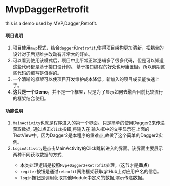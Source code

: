 # MvpDaggerRetrofit
this is a demo used by MVP,Dagger,Retrofit.

#### 项目说明
1. 项目使用`mvp`模式，结合`dagger`和`retrofit`,使得项目架构更加清新，松耦合的设计对于后期维护改动有非常大的好处。
2. 可以看到使用该模式后，项目中比平常正常逻辑多了很多代码，但是可以知道这些代码都是基于接口设计的。
基于接口编程的好处也毋庸置疑，所以前期这些代码的编写是值得的。
3. 一个清晰的框架可以使项目开发维护成本降低，新加入的项目成员能快速上手。
4. **这只是一个Demo**，并不是一个框架，只是为了显示如何去融合目前比较流行的框架结合使用。

#### 功能说明
1. `MainActivity`也就是程序进入的第一个界面。只是简单的使用Dagger2来传递获取数据, 通过点击`click`按钮,将输入在
输入框中的文字显示在上面的TextView中。因为Dagger2是本程序的重难点,故做了这个简单的Dagger2实例。
2. `LoginActivity`是点击MainActivity的Click跳转进入的界面。该界面主要展示两种不同获取数据的方式,<p/>
    + 本类处理逻辑是按照`Mvp+Dagger2+Retrofit`处理。(这节才是**重点**)
    + `regiter`按钮是通过`retrofit`网络框架获取gitHub上对应用户名的信息。
    + `login`按钮是调用获取其他Module中定义的数据,演示传递数据。
